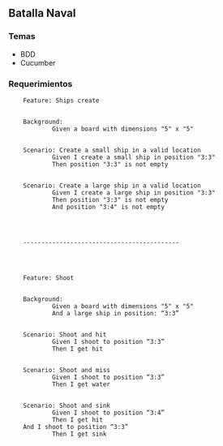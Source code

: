 ## Batalla Naval

### Temas

  - BDD
  - Cucumber

### Requerimientos

        Feature: Ships create


        Background:
                Given a board with dimensions "5" x "5"


        Scenario: Create a small ship in a valid location
                Given I create a small ship in position "3:3"
                Then position "3:3" is not empty


        Scenario: Create a large ship in a valid location
                Given I create a large ship in position "3:3"
                Then position "3:3" is not empty
                And position "3:4" is not empty




        -------------------------------------------




        Feature: Shoot


        Background:
                Given a board with dimensions "5" x "5"
                And a large ship in position: “3:3”


        Scenario: Shoot and hit
                Given I shoot to position “3:3”
                Then I get hit


        Scenario: Shoot and miss
                Given I shoot to position “3:3”
                Then I get water


        Scenario: Shoot and sink
                Given I shoot to position “3:4”
                Then I get hit
        And I shoot to position “3:3”
                Then I get sink